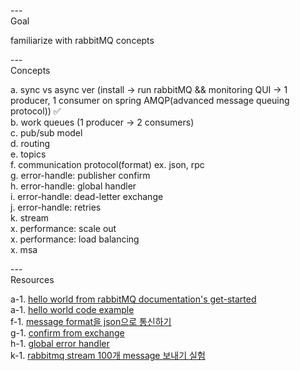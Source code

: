 ---\
Goal


familiarize with rabbitMQ concepts



---\
Concepts


a. sync vs async ver (install -> run rabbitMQ && monitoring QUI -> 1 producer, 1 consumer on spring AMQP(advanced message queuing protocol)) :white_check_mark:\
b. work queues (1 producer -> 2 consumers)\
c. pub/sub model\
d. routing\
e. topics\
f. communication protocol(format) ex. json, rpc\
g. error-handle: publisher confirm\
h. error-handle: global handler\
i. error-handle: dead-letter exchange\
j. error-handle: retries\
k. stream\
x. performance: scale out\
x. performance: load balancing\
x. msa


---\
Resources


a-1. [hello world from rabbitMQ documentation's get-started](https://www.rabbitmq.com/tutorials/tutorial-one-java) \
a-1. [hello world code example](https://github.com/spring-projects/spring-amqp-samples) \
f-1. [message format을 json으로 통신하기](https://github.dev/spring-projects/spring-amqp-samples) \
g-1. [confirm from exchange](https://github.dev/spring-projects/spring-amqp-samples) \
h-1. [global error handler](https://github.dev/spring-projects/spring-amqp-samples) \
k-1. [rabbitmq stream 100개 message 보내기 실험](https://github.dev/spring-projects/spring-amqp-samples)
